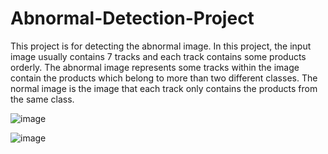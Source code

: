 # Abnormal-Detection-Project

This project is for detecting the abnormal image. In this project, the input image usually contains 7 tracks and each track contains some products orderly. The abnormal image represents some tracks within the image contain the products which belong to more than two different classes. The normal image is the image that each track only contains the products from the same class.

![image](https://github.com/dingdingcai/Abnormal-Detection-Project/abnormal.png)


![image](https://github.com/dingdingcai/Abnormal-Detection-Project/normal.png)
